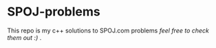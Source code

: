 # SPOJ-problems

This repo is my c++ solutions to SPOJ.com problems _feel free to check them out :)_ .
